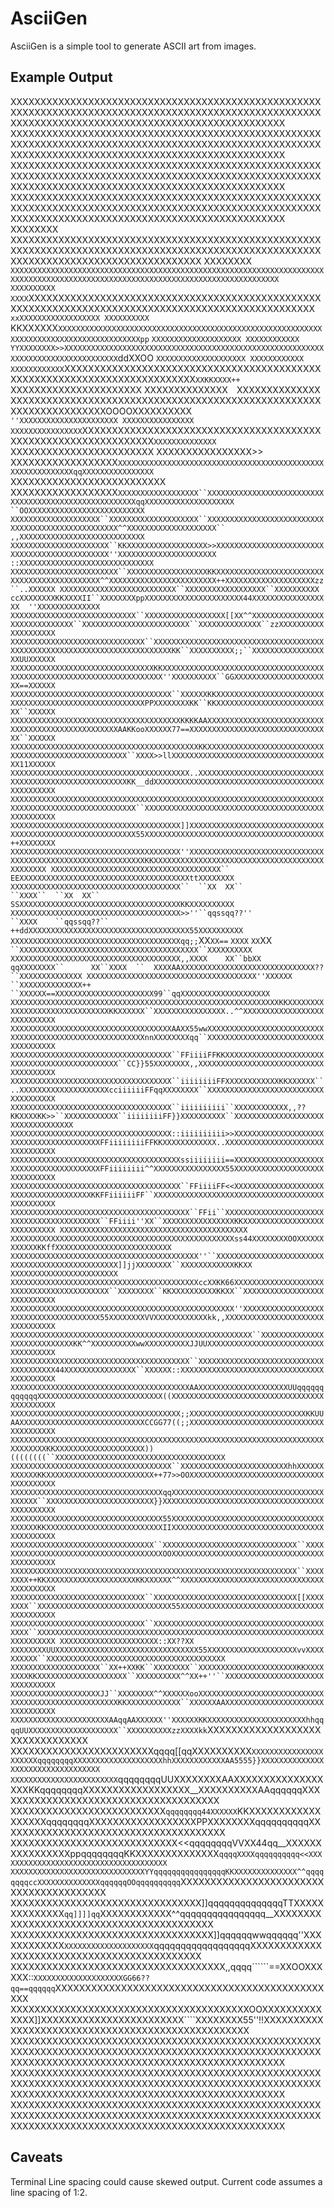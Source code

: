 # AsciiGen

AsciiGen is a simple tool to generate ASCII art from images.

## Example Output

XXXXXXXXXXXXXXXXXXXXXXXXXXXXXXXXXXXXXXXXXXXXXXXXXXXXXXXXXXXXXXXXXXXXXXXXXXXXXXXXXXXXXXXXXXXXXXXXXXXXXXXXXXXXXXXXXXXXXXXXXXXXXXXXXXXXXXXXXXXXXXXXXXXXXX
XXXXXXXXXXXXXXXXXXXXXXXXXXXXXXXXXXXXXXXXXXXXXXXXXXXXXXXXXXXXXXXXXXXXXXXXXXXXXXXXXXXXXXXXXXXXXXXXXXXXXXXXXXXXXXXXXXXXXXXXXXXXXXXXXXXXXXXXXXXXXXXXXXXXXX
XXXXXXXXXXXXXXXXXXXXXXXXXXXXXXXXXXXXXXXXXXXXXXXXXXXXXXXXXXXXXXXXXXXXXXXXXXXXXXXXXXXXXXXXXXXXXXXXXXXXXXXXXXXXXXXXXXXXXXXXXXXXXXXXXXXXXXXXXXXXXXXXXXXXXX
XXXXXXXXXXXXXXXXXXXXXXXXXXXXXXXXXXXXXXXXXXXXXXXXXXXXXXXXXXXXXXXXXXXXXXXXXXXXXXXXXXXXXXXXXXXXXXXXXXXXXXXXXXXXXXXXXXXXXXXXXXXXXXXXXXXXXXXXXXXXXXXXXXXXXX
XXXXXXXX``  ``XXXXXXXXXXXXXXXXXXXXXXXXXXXXXXXXXXXXXXXXXXXXXXXXXXXXXXXXXXXXXXXXXXXXXXXXXXXXXXXXXXXXXXXXXXXXXXXXXXXXXXXXXXXXXXXXXXXXXXXXXXXXXXXXXXXXXXXX
XXXXXXXX          ``XXXXXXXXXXXXXXXXXXXXXXXXXXXXXXXXXXXXXXXXXXXXXXXXXXXXXXXXXXXXXXXXXXXXXXXXXXXXXXXXXXXXXXXXXXXXXXXXXXXXXXXXXXXXXXXXXXXXXXXXXXXXXXXXXX
XXXXXXXXXX        XXXX``XXXXXXXXXXXXXXXXXXXXXXXXXXXXXXXXXXXXXXXXXXXXXXXXXXXXXXXXXXXXXXXXXXXXXXXXXXXXXXXXXXXXXXXXXXXXXXXXXXXX``    xxXXXXXXXXXXXXXXXXXX
XXXXXXXXXX``      KKXXXXXX``XXXXXXXXXXXXXXXXXXXXXXXXXXXXXXXXXXXXXXXXXXXXXXXXXXXXXXXXXXXXXXXXXXXXXXXXXXXXXXXXXXXXXXXXpp``        ``XXXXXXXXXXXXXXXXXXXX
XXXXXXXXXXXX      YYXXXXXXXX>>XXXXXXXXXXXXXXXXXXXXXXXXXXXXXXXXXXXXXXXXXXXXXXXXXXXXXXXXXXXXXXXXXXXXXXXXXXXXXXXXXX``ddXXOO        ``XXXXXXXXXXXXXXXXXXXX
XXXXXXXXXXXX``    ``XXXXXXXXXXXX``XXXXXXXXXXXXXXXXXXXXXXXXXXXXXXXXXXXXXXXXXXXXXXXXXXXXXXXXXXXXXXXXXXXXXXXXXX``XXKKXXXX++      ``XXXXXXXXXXXXXXXXXXXXXX
XXXXXXXXXXXXXX``  ``XXXXXXXXXXXXXX  XXXXXXXXXXXXXXXXXXXXXXXXXXXXXXXXXXXXXXXXXXXXXXXXXXXXXXXXXXXXXXXXXXXXOOOOXXXXXXXXXX``      ''XXXXXXXXXXXXXXXXXXXXXX
XXXXXXXXXXXXXXXX    XXXXXXXXXXXXXXXX``XXXXXXXXXXXXXXXXXXXXXXXXXXXXXXXXXXXXXXXXXXXXXXXXXXXXXXXXXXXXXXXX``XXXXXXXXXXXXXX      ``XXXXXXXXXXXXXXXXXXXXXXXX
XXXXXXXXXXXXXXXX>>  XXXXXXXXXXXXXXXXXX``XXXXXXXXXXXXXXXXXXXXXXXXXXXXXXXXXXXXXXXXXXXXXXXXXXXXXXXXXXXXqqXXXXXXXXXXXXXXXX    ``XXXXXXXXXXXXXXXXXXXXXXXXXX
XXXXXXXXXXXXXXXXXX````XXXXXXXXXXXXXXXXXX``XXXXXXXXXXXXXXXXXXXXXXXXXXXXXXXXXXXXXXXXXXXXXXXXXXXXXXqqXXXXXXXXXXXXXXXXXXXX  ``OOXXXXXXXXXXXXXXXXXXXXXXXXXX
XXXXXXXXXXXXXXXXXXXX``XXXXXXXXXXXXXXXXXXXX``XXXXXXXXXXXXXXXXXXXXXXXXXXXXXXXXXXXXXXXXXXXXXXXXXX^^XXXXXXXXXXXXXXXXXXXX``  ,,XXXXXXXXXXXXXXXXXXXXXXXXXXXX
XXXXXXXXXXXXXXXXXXXXXX``KKXXXXXXXXXXXXXXXXXX>>XXXXXXXXXXXXXXXXXXXXXXXXXXXXXXXXXXXXXXXXXXXXXX''XXXXXXXXXXXXXXXXXXXXXX  ::XXXXXXXXXXXXXXXXXXXXXXXXXXXXXX
XXXXXXXXXXXXXXXXXXXXXXXX``XXXXXXXXXXXXXXXXXXKKXXXXXXXXXXXXXXXXXXXXXXXXXXXXXXXXXXXXXXXXXXXX^^XXXXXXXXXXXXXXXXXXXXXXXX++XXXXXXXXXXXXXXXXXXXXzz``..XXXXXX
XXXXXXXXXXXXXXXXXXXXXXXXXX``XXXXXXXXXXXXXXXXXX``XXXXXXXXXX  ccXXXXXXXXKKXXXXII``XXXXXXXXppXXXXXXXXXXXXXXXXXXXXXX44XXXXXXXXXXXXXXXXXX  ''XXXXXXXXXXXXXX
XXXXXXXXXXXXXXXXXXXXXXXXXXXX``XXXXXXXXXXXXXXXXXX[[XX^^XXXXXXXXXXXXXXXXXXXXXXXXXXXXXX``XXXXXXXXXXXXXXXXXXXXXXXX``XXXXXXXXXXXXXX``zzXXXXXXXXXXXXXXXXXXXX
XXXXXXXXXXXXXXXXXXXXXXXXXXXXXX``XXXXXXXXXXXXXXXXXXXXXXXXXXXXXXXXXXXXXXXXXXXXXXXXXXXXXXXXXXXXXXXXXXXXXXXXXXKK``XXXXXXXXXX;;``XXXXXXXXXXXXXXXXXXUUXXXXXX
XXXXXXXXXXXXXXXXXXXXXXXXXXXXXXXXKKXXXXXXXXXXXXXXXXXXXXXXXXXXXXXXXXXXXXXXXXXXXXXXXXXXXXXXXXXXXXXXXXXXXXXX''XXXXXXXXXX``GGXXXXXXXXXXXXXXXXXXXXXX==XXXXXX
XXXXXXXXXXXXXXXXXXXXXXXXXXXXXXXXXXXX``XXXXXXKKXXXXXXXXXXXXXXXXXXXXXXXXXXXXXXXXXXXXXXXXXXXXXXXXXXXXXXPPXXXXXXXXKK``KKXXXXXXXXXXXXXXXXXXXXXXXXXX``XXXXXX
XXXXXXXXXXXXXXXXXXXXXXXXXXXXXXXXXXXXXXKKKKAAXXXXXXXXXXXXXXXXXXXXXXXXXXXXXXXXXXXXXXXXXXXXXXXXXXAAKKooXXXXXX77==XXXXXXXXXXXXXXXXXXXXXXXXXXXXXXXX``XXXXXX
XXXXXXXXXXXXXXXXXXXXXXXXXXXXXXXXXXXXXXXXXXKKXXXXXXXXXXXXXXXXXXXXXXXXXXXXXXXXXXXXXXXXXXXXXXXXXXXX``XXXX>>llXXXXXXXXXXXXXXXXXXXXXXXXXXXXXXXXXXXX11XXXXXX
XXXXXXXXXXXXXXXXXXXXXXXXXXXXXXXXXXXXXXXX..XXXXXXXXXXXXXXXXXXXXXXXXXXXXXXXXXXXXXXXXXXXXXXXXXXXXXXKK__ddXXXXXXXXXXXXXXXXXXXXXXXXXXXXXXXXXXXXXXXXXXXXXXXX
XXXXXXXXXXXXXXXXXXXXXXXXXXXXXXXXXXXXXXXXXXXXXXXXXXXXXXXXXXXXXXXXXXXXXXXXXXXXXXXXXXXXXXXXXXXXXXXXXX``XXXXXXXXXXXXXXXXXXXXXXXXXXXXXXXXXXXXXXXXXXXXXXXXXX
XXXXXXXXXXXXXXXXXXXXXXXXXXXXXXXXXXXXXX]]XXXXXXXXXXXXXXXXXXXXXXXXXXXXXXXXXXXXXXXXXXXXXXXXXXXXXXXXXX55XXXXXXXXXXXXXXXXXXXXXXXXXXXXXXXXXXXXXXXX++XXXXXXXX
XXXXXXXXXXXXXXXXXXXXXXXXXXXXXXXXXXXXXX''XXXXXXXXXXXXXXXXXXXXXXXXXXXXXXXXXXXXXXXXXXXXXXXXXXXXXXXXXXXXKKXXXXXXXXXXXXXXXXXXXXXXXXXXXXXXXXXXXXXX  XXXXXXXX
XXXXXXXXXXXXXXXXXXXXXXXXXXXXXXXXXXXXXX``                                                            EEXXXXXXXXXXXXXXXXXXXXXXXXXXXXXXXXXXXXXXttXXXXXXXX
XXXXXXXXXXXXXXXXXXXXXXXXXXXXXXXXXXXXXX``  ``XX  XX``              ``XXXX``  ``XX  XX``              SSXXXXXXXXXXXXXXXXXXXXXXXXXXXXXXXXXXXXKKXXXXXXXXXX
XXXXXXXXXXXXXXXXXXXXXXXXXXXXXXXXXXXXXX>>''``qqssqq??''            ``XXXX    ``qqssqq??``          ++ddXXXXXXXXXXXXXXXXXXXXXXXXXXXXXXXXXXXX55XXXXXXXXXX
XXXXXXXXXXXXXXXXXXXXXXXXXXXXXXXXXXXXXXqq;;````XX``XX==``        ````XXXX````  ``XX``XX````      ``XXXXXXXXXXXXXXXXXXXXXXXXXXXXXXXXXXXXXXXX``XXXXXXXXXX
XXXXXXXXXXXXXXXXXXXXXXXXXXXXXXXXXXXXXX,,XXXX    XX``bbXX        qqXXXXXXXX``      XX``XXXX  ``  XXXXAAXXXXXXXXXXXXXXXXXXXXXXXXXXXXXX??``XXXXXXXXXXXXXX
XXXXXXXXXXXXXXXXXXXXXXXXXXXXXXXXXXXXXX''XXXXXX              ``XXXXXXXXXXXXXX++              ``XXXXXX==XXXXXXXXXXXXXXXXXXXXXX99``qqXXXXXXXXXXXXXXXXXXXX
XXXXXXXXXXXXXXXXXXXXXXXXXXXXXXXXXXXXXXXXXXXXXXXXXXXXXXXXXXXXKKXXXXXXXXXXXXXXXXXXXXXXXXXXXXXXKKXXXXXX``XXXXXXXXXXXXXXXX..^^XXXXXXXXXXXXXXXXXXXXXXXXXXXX
XXXXXXXXXXXXXXXXXXXXXXXXXXXXXXXXXXXXAAXX55wwXXXXXXXXXXXXXXXXXXXXXXXXXXXXXXXXXXXXXXXXXXXXXXXXXXXXXXXXnnXXXXXXXXqq``XXXXXXXXXXXXXXXXXXXXXXXXXXXXXXXXXXXX
XXXXXXXXXXXXXXXXXXXXXXXXXXXXXXXXXXXX``FFiiiiFFKKXXXXXXXXXXXXXXXXXXXXXXXXXXXXXXXXXXXXXXXXXXXXXX``CC}}55XXXXXXXX,,XXXXXXXXXXXXXXXXXXXXXXXXXXXXXXXXXXXXXX
XXXXXXXXXXXXXXXXXXXXXXXXXXXXXXXXXXXX``iiiiiiiiFFXXXXXXXXXXXXKKXXXXXX``..XXXXXXXXXXXXXXXXXXXXcciiiiiiFFqqXXXXXXXX``XXXXXXXXXXXXXXXXXXXXXXXXXXXXXXXXXXXX
XXXXXXXXXXXXXXXXXXXXXXXXXXXXXXXXXXXX``iiiiiiiiii``XXXXXXXXXXXX,,??KKXXXXKK>>``XXXXXXXXXXXX``iiiiiiiiFF}}XXXXXXXXXX``XXXXXXXXXXXXXXXXXXXXXXXXXXXXXXXXXX
XXXXXXXXXXXXXXXXXXXXXXXXXXXXXXXXXXXX::iiiiiiiiii>>XXXXXXXXXXXXXXXXXXXXXXXXXXXXXXXXXXXXXXXXFFiiiiiiiiFFKKXXXXXXXXXXXX..XXXXXXXXXXXXXXXXXXXXXXXXXXXXXXXX
XXXXXXXXXXXXXXXXXXXXXXXXXXXXXXXXXXXXXXssiiiiiiii==XXXXXXXXXXXXXXXXXXXXXXXXXXXXXXXXXXXXXXXXFFiiiiiiii^^XXXXXXXXXXXXXXXX55XXXXXXXXXXXXXXXXXXXXXXXXXXXXXX
XXXXXXXXXXXXXXXXXXXXXXXXXXXXXXXXXXXXXX``FFiiiiFF<<XXXXXXXXXXXXXXXXXXXXXXXXXXXXXXXXXXXXXXKKFFiiiiiiFF``XXXXXXXXXXXXXXXXXXXXXXXXXXXXXXXXXXXXXXXXXXXXXXXX
XXXXXXXXXXXXXXXXXXXXXXXXXXXXXXXXXXXXXXXX``FFii``XXXXXXXXXXXXXXXXXXXXXXXXXXXXXXXXXXXXXXXXXX``FFiiii''XX``XXXXXXXXXXXXXXXXKKXXXXXXXXXXXXXXXXXXXXXXXXXXXX
XXXXXXXXXXXXXXXXXXXXXXXXXXXXXXXXXXXXXXXXXX  XXXXXXXXXXXXXXXXXXXXXXXXXXXXXXXXXXXXXXXXXXXXXXXXXXss44XXXXXXXXOOXXXXXXXXXXXXKKffXXXXXXXXXXXXXXXXXXXXXXXXXX
XXXXXXXXXXXXXXXXXXXXXXXXXXXXXXXXXXXXXXXXXX''``XXXXXXXXXXXXXXXXXXXXXXXXXXXXXXXXXXXXXXXXXXXXXXXX]]jjXXXXXXXX``XXXXXXXXXXXXKKXX  XXXXXXXXXXXXXXXXXXXXXXXX
XXXXXXXXXXXXXXXXXXXXXXXXXXXXXXXXXXXXXXXXXXccXXKK66XXXXXXXXXXXXXXXXXXXXXXXXXXXXXXXXXXXXXXXXXX``XXXXXXXX``KKXXXXXXXXXXKKXX``XXXXXXXXXXXXXXXXXXXXXXXXXXXX
XXXXXXXXXXXXXXXXXXXXXXXXXXXXXXXXXXXXXXXXXXXXXXXXXX''XXXXXXXXXXXXXXXXXXXXXXXXXXXXXXXXXXXXXX55XXXXXXXXVVXXXXXXXXXXXXkk,,XXXXXXXXXXXXXXXXXXXXXXXXXXXXXXXX
XXXXXXXXXXXXXXXXXXXXXXXXXXXXXXXXXXXXXXXXXXXXXXXXXXXXXX``XXXXXXXXXXXXXXXXXXXXXXXXXXXXKK^^XXXXXXXXXXwwXXXXXXXXXXJJUUXXXXXXXXXXXXXXXXXXXXXXXXXXXXXXXXXXXX
XXXXXXXXXXXXXXXXXXXXXXXXXXXXXXXXXXXXXXXX``XXXXXXXXXXXXXXXXXXXXXXXXXXXXXXXXXXXXXX44XXXXXXXXXXXXXXXX``XXXXXX::XXXXXXXXXXXXXXXXXXXXXXXXXXXXXXXXXXXXXXXXXX
XXXXXXXXXXXXXXXXXXXXXXXXXXXXXXXXXXXXXXXXAAXXXXXXXXXXXXXXXXXXXXUUqqqqqqqqqqqqXXXXXXXXXXXXXXXXXXXXXXXXXXXX((XXXXXXXXXXXXXXXXXXXXXXXXXXXXXXXXXXXXXXXXXXXX
XXXXXXXXXXXXXXXXXXXXXXXXXXXXXXXXXXXXXX;;XXXXXXXXXXXXXXXXXXXXXXXXXXKKUUAAXXXXXXXXXXXXXXXXXXXXXXXXXXXXCCGG77((;;XXXXXXXXXXXXXXXXXXXXXXXXXXXXXXXXXXXXXXXX
XXXXXXXXXXXXXXXXXXXXXXXXXXXXXXXXXXXXXXXXXXXXXXXXXXXXXXXXXXXXXXXXXXXXXXXXXXXXXXKKXXXXXXXXXXXXXXXXXXXX))((((((((``XXXXXXXXXXXXXXXXXXXXXXXXXXXXXXXXXXXXXX
XXXXXXXXXXXXXXXXXXXXXXXXXXXXXXXXXXXX``XXXXXXXXXXXXXXXXXXXXXXXXhhXXXXXXXXXXXXKKXXXXXXXXXXXXXXXXXXXXXXXX++77>>OOXXXXXXXXXXXXXXXXXXXXXXXXXXXXXXXXXXXXXXXX
XXXXXXXXXXXXXXXXXXXXXXXXXXXXXXXXXXqqXXXXXXXXXXXXXXXXXXXXXXXXXXXXXXXXXXXXXXXX``XXXXXXXXXXXXXXXXXXXXXXXX}}XXXXXXXXXXXXXXXXXXXXXXXXXXXXXXXXXXXXXXXXXXXXXX
XXXXXXXXXXXXXXXXXXXXXXXXXXXXXXXXXX55XXXXXXXXXXXXXXXXXXXXXXXXXXXXXXXXXXXXXXXXKKXXXXXXXXXXXXXXXXXXXXXXXXXXIIXXXXXXXXXXXXXXXXXXXXXXXXXXXXXXXXXXXXXXXXXXXX
XXXXXXXXXXXXXXXXXXXXXXXXXXXXXXXX``XXXXXXXXXXXXXXXXXXXXXXXXXXXXXX``XXXXXXXXXXXXXXXXXXXXXXXXXXXXXXXXXXXXXXOOXXXXXXXXXXXXXXXXXXXXXXXXXXXXXXXXXXXXXXXXXXXX
XXXXXXXXXXXXXXXXXXXXXXXXXXXXXXXXXXXXXXXXXXXXXXXXXXXXXXXXXXXXXXXX``XXXXXXXX++KKXXXXXXXXXXXXXXXXXXXXKKXXXXXX^^XXXXXXXXXXXXXXXXXXXXXXXXXXXXXXXXXXXXXXXXXX
XXXXXXXXXXXXXXXXXXXXXXXXXXXXXX``XXXXXXXXXXXXXXXXXXXXXXXXXXXXXXXX[[XXXXXXXX``XXXXXXXXXXXXXXXXXXXXXXXXXXXXXX55XXXXXXXXXXXXXXXXXXXXXXXXXXXXXXXXXXXXXXXXXX
XXXXXXXXXXXXXXXXXXXXXXXXXXXXXX``XXXXXXXXXXXXXXXXXXXXXXXXXXXXXXXXXXXXXXXXXX``XXXXXXXXXXXXXXXXXXXXXXXXXXXXXXXXXXXXXXXXXXXXXXXXXXXXXXXXXXXXXXXXXXXXXXXXXX
XXXXXXXXXXXXXXXXXXXXXX::XX??XX  XXXXXXXXUUXXXXXXXXXXXXXXXXXXXXXXXXXXXXXXXX55XXXXXXXXXXXXXXXXXXXXvvXXXXXXXXXX``XXXXXXXXXXXXXXXXXXXXXXXXXXXXXXXXXXXXXXXX
XXXXXXXXXXXXXXXXXXXX``XX++XXKK``XXXXXXXX``XXXXXXXXXXXXXXXXXXXXXXKKXXXXXXXXKKXXXXXXXXXXXXXXXXXXXX``XXXXXXXXXX^^XX++''``XXXXXXXXXXXXXXXXXXXXXXXXXXXXXXXX
XXXXXXXXXXXXXXXXXXXXJJ``XXXXXXXX^^XXXXXXooXXXXXXXXXXXXXXXXXXXXXXXXXXXXXXXXXXXXXXXXXXXXXXXXXXXXKKXXXXXXXXXXXX``XXXXXXAAXXXXXXXXXXXXXXXXXXXXXXXXXXXXXXXX
XXXXXXXXXXXXXXXXXXXXXXAAqqAAXXXXXX''XXXXXXKKXXXXXXXXXXXXXXXXXXXXXXhhqqqqUUXXXXXXXXXXXXXXXXXXXX``XXXXXXXXXXzzXXXXkk````XXXXXXXXXXXXXXXXXXXXXXXXXXXXXXXX
XXXXXXXXXXXXXXXXXXXXXXXXqqqq[[qqXXXXXXXXXX``XXXXXXXXXXXXXXXXXXXXXXqqqqqqqqXXXXXXXXXXXXXXXXXXXXhhXXXXXXXXXXXXAA5555}}XXXXXXXXXXXXXXXXXXXXXXXXXXXXXXXXXX
XXXXXXXXXXXXXXXXXXXXXXXX``qqqqqqqqUUXXXXXXXXAAXXXXXXXXXXXXXXXXXXKKqqqqqqqqXXXXXXXXXXXXXXXXXX__XXXXXXXXXXAAqqqqqqXXXXXXXXXXXXXXXXXXXXXXXXXXXXXXXXXXXXXX
XXXXXXXXXXXXXXXXXXXXXXXXXX``qqqqqqqq44XXXXXX``KKXXXXXXXXXXXXXXXXXXqqqqqqqqXXXXXXXXXXXXXXXXXXPPXXXXXXXXqqqqqqqqqqXXXXXXXXXXXXXXXXXXXXXXXXXXXXXXXXXXXXXX
XXXXXXXXXXXXXXXXXXXXXXXXXXXX<<qqqqqqqqVVXX44qq__XXXXXXXXXXXXXXXXppqqqqqqqqKKXXXXXXXXXXXXXX``qqqqXXXXqqqqqqqqqq<<XXXXXXXXXXXXXXXXXXXXXXXXXXXXXXXXXXXXXX
XXXXXXXXXXXXXXXXXXXXXXXXXXXXXXYYqqqqqqqqqqqqqqqqKKXXXXXXXXXXXXXX^^qqqqqqqqccXXXXXXXXXXXXXXqqqqqqOOqqqqqqqqqq``XXXXXXXXXXXXXXXXXXXXXXXXXXXXXXXXXXXXXXXX
XXXXXXXXXXXXXXXXXXXXXXXXXXXXXXXX]]qqqqqqqqqqqqqqTTXXXXXXXXXXXXXX``qq]]]]qq``XXXXXXXXXXXX^^qqqqqqqqqqqqqqqq__XXXXXXXXXXXXXXXXXXXXXXXXXXXXXXXXXXXXXXXXXX
XXXXXXXXXXXXXXXXXXXXXXXXXXXXXXXXXX]]qqqqqqwwqqqqqq''XXXXXXXXXXXX``XXXXXXXXXXXXXXXXXXXX``qqqqqqqqqqqqqqqqqqXXXXXXXXXXXXXXXXXXXXXXXXXXXXXXXXXXXXXXXXXXXX
XXXXXXXXXXXXXXXXXXXXXXXXXXXXXXXXXXXX,,qqqq``````==XXOOXXXXXX::``XXXXXXXXXXXXXXXXXXXXGG66??qq==qqqqqq``XXXXXXXXXXXXXXXXXXXXXXXXXXXXXXXXXXXXXXXXXXXXXXXX
XXXXXXXXXXXXXXXXXXXXXXXXXXXXXXXXXXXXXXXXOOXXXXXXXXXXXXXX]]XXXXXXXXXXXXXXXXXXXXXXXX````XXXXXXXX55''!!XXXXXXXXXXXXXXXXXXXXXXXXXXXXXXXXXXXXXXXXXXXXXXXXXX
XXXXXXXXXXXXXXXXXXXXXXXXXXXXXXXXXXXXXXXXXXXXXXXXXXXXXXXXXXXXXXXXXXXXXXXXXXXXXXXXXXXXXXXXXXXXXXXXXXXXXXXXXXXXXXXXXXXXXXXXXXXXXXXXXXXXXXXXXXXXXXXXXXXXXX
XXXXXXXXXXXXXXXXXXXXXXXXXXXXXXXXXXXXXXXXXXXXXXXXXXXXXXXXXXXXXXXXXXXXXXXXXXXXXXXXXXXXXXXXXXXXXXXXXXXXXXXXXXXXXXXXXXXXXXXXXXXXXXXXXXXXXXXXXXXXXXXXXXXXXX
XXXXXXXXXXXXXXXXXXXXXXXXXXXXXXXXXXXXXXXXXXXXXXXXXXXXXXXXXXXXXXXXXXXXXXXXXXXXXXXXXXXXXXXXXXXXXXXXXXXXXXXXXXXXXXXXXXXXXXXXXXXXXXXXXXXXXXXXXXXXXXXXXXXXXX

## Caveats

Terminal Line spacing could cause skewed output. Current code assumes a line spacing of 1:2. 
